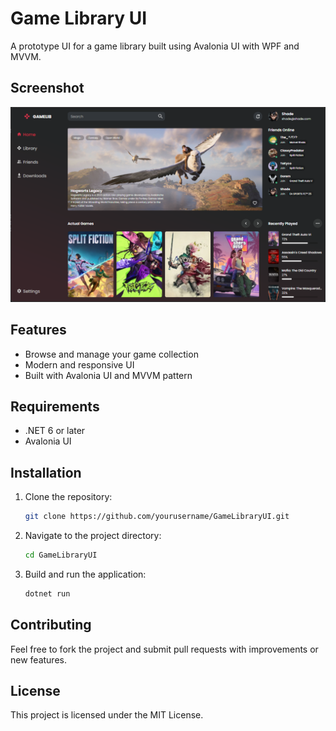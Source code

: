 # Game Library UI

A prototype UI for a game library built using Avalonia UI with WPF and MVVM.

## Screenshot

![Game Library UI](GameLibraryUI/Assets/Screenshot.png)

## Features
- Browse and manage your game collection
- Modern and responsive UI
- Built with Avalonia UI and MVVM pattern

## Requirements
- .NET 6 or later
- Avalonia UI

## Installation
1. Clone the repository:
   ```sh
   git clone https://github.com/yourusername/GameLibraryUI.git
   ```
2. Navigate to the project directory:
   ```sh
   cd GameLibraryUI
   ```
3. Build and run the application:
   ```sh
   dotnet run
   ```

## Contributing
Feel free to fork the project and submit pull requests with improvements or new features.

## License
This project is licensed under the MIT License.

